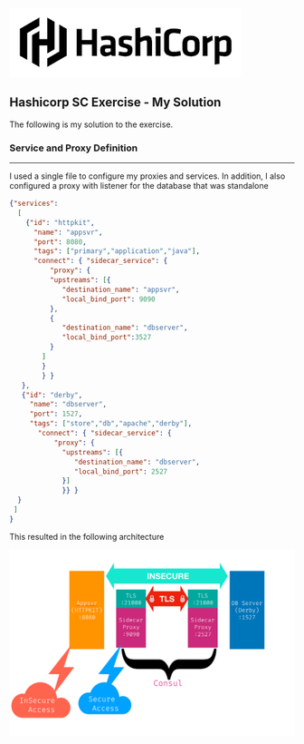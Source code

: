 ![Hashicorp](../resources/images/hclogo.png)

## Hashicorp SC Exercise - My Solution

The following is my solution to the exercise.

### Service and Proxy Definition
---

I used a single file to configure my proxies and services. In addition, I also configured a proxy with listener for the database that was standalone

````JSON
{"services":
  [
    {"id": "httpkit",
      "name": "appsvr",
      "port": 8080,
      "tags": ["primary","application","java"],
      "connect": { "sidecar_service": {
          "proxy": {
          "upstreams": [{
             "destination_name": "appsvr",
             "local_bind_port": 9090
          },
          {
             "destination_name": "dbserver",
             "local_bind_port":3527
          }
        ]
        }
        } }
   },
   {"id": "derby",
     "name": "dbserver",
     "port": 1527,
     "tags": ["store","db","apache","derby"],
       "connect": { "sidecar_service": {
           "proxy": {
             "upstreams": [{
                "destination_name": "dbserver",
                "local_bind_port": 2527
             }]
             }} }
  }
 ]
}

````

This resulted in the following architecture

![final](../resources/images/arch.png)
